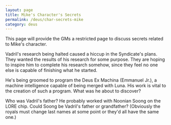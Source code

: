 ```yaml
---
layout: page
title: Mike's Character's Secrets
permalink: /deus/char-secrets-mike
category: deus
---
```

This page will provide the GMs a restricted page to discuss secrets related to Mike's character.

Vadril's research being halted caused a hiccup in the Syndicate's plans. They wanted the results of his research for some purpose. They are hoping to inspire him to complete his research somehow, since they feel no one else is capable of finishing what he started.

He's being groomed to program the Deus Ex Machina (Emmanuel Jr.), a machine intelligence capable of being merged with Luna. His work is vital to the creation of such a program. What was he about to discover?

Who was Vadril's father? He probably worked with Noonian Soong on the LORE chip. Could Soong be Vadril's father or grandfather? (Obviously the royals must change last names at some point or they'd all have the same one.)
